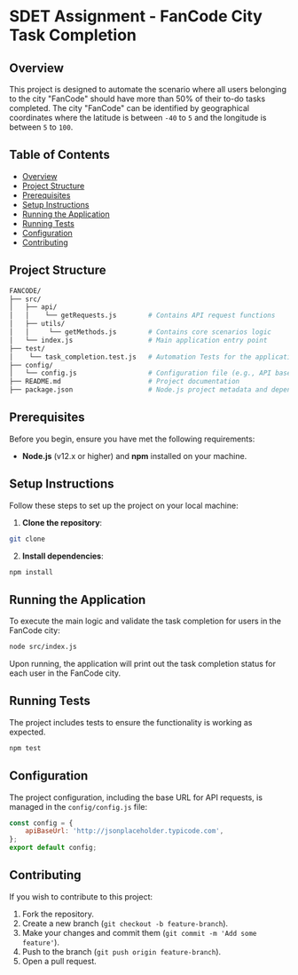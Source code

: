 # SDET Assignment - FanCode City Task Completion

## Overview

This project is designed to automate the scenario where all users belonging to the city "FanCode" should have more than 50% of their to-do tasks completed. The city "FanCode" can be identified by geographical coordinates where the latitude is between `-40` to `5` and the longitude is between `5` to `100`.

## Table of Contents

- [Overview](#overview)
- [Project Structure](#project-structure)
- [Prerequisites](#prerequisites)
- [Setup Instructions](#setup-instructions)
- [Running the Application](#running-the-application)
- [Running Tests](#running-tests)
- [Configuration](#configuration)
- [Contributing](#contributing)

## Project Structure

```bash {"id":"01J5XP0RZ5SPZ2DDC0MGD1319G"}
FANCODE/
├── src/
│   ├── api/
│   │    └── getRequests.js        # Contains API request functions
│   ├── utils/
│   │     └── getMethods.js        # Contains core scenarios logic
│   └── index.js                   # Main application entry point
├── test/
│    └── task_completion.test.js   # Automation Tests for the application
├── config/
│   └── config.js                  # Configuration file (e.g., API base URL)
├── README.md                      # Project documentation
├── package.json                   # Node.js project metadata and dependencies

```

## Prerequisites

Before you begin, ensure you have met the following requirements:

- **Node.js** (v12.x or higher) and **npm** installed on your machine.

## Setup Instructions

Follow these steps to set up the project on your local machine:

1. **Clone the repository**:

```bash {"id":"01J5XP0RZ5SPZ2DDC0MKG21SHJ"}
git clone 

```

2. **Install dependencies**:

```bash {"id":"01J5XP0RZ5SPZ2DDC0MP44FVAD"}
npm install

```

## Running the Application

To execute the main logic and validate the task completion for users in the FanCode city:

```bash {"id":"01J5XP0RZ5SPZ2DDC0MS5P5YR5"}
node src/index.js

```

Upon running, the application will print out the task completion status for each user in the FanCode city.

## Running Tests

The project includes tests to ensure the functionality is working as expected.

```bash {"id":"01J5XP0RZ5SPZ2DDC0MTR4WK0A"}
npm test

```

## Configuration

The project configuration, including the base URL for API requests, is managed in the `config/config.js` file:

```javascript {"id":"01J5XP0RZ5SPZ2DDC0MVC66G71"}
const config = {
    apiBaseUrl: 'http://jsonplaceholder.typicode.com',
};
export default config;

```

## Contributing

If you wish to contribute to this project:

1. Fork the repository.
2. Create a new branch (`git checkout -b feature-branch`).
3. Make your changes and commit them (`git commit -m 'Add some feature'`).
4. Push to the branch (`git push origin feature-branch`).
5. Open a pull request.
